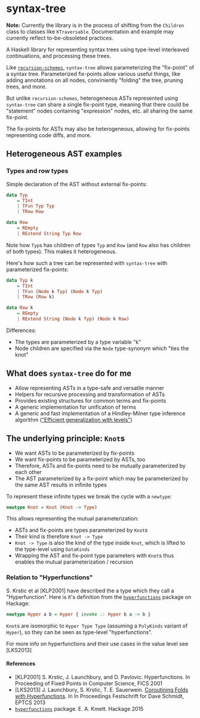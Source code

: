 # syntax-tree

**Note:** Currently the library is in the process of shifting from the `Children` class to classes like `KTraversable`. Documentation and example may currently reflect to-be-obsoleted practices.

A Haskell library for representing syntax trees using type-level interleaved continuations, and processing these trees.

Like [`recursion-schemes`](https://github.com/ekmett/recursion-schemes/),
`syntax-tree` allows parameterizing the "fix-point" of a syntax tree. Parameterized fix-points allow various useful things, like adding annotations on all nodes, conviniently "folding" the tree, pruning trees, and more.

But unlike `recursion-schemes`, heterogeneous ASTs represented using `syntax-tree` can share a single fix-point type,
meaning that there could be "statement" nodes containing "expression" nodes, etc. all sharing the same fix-point.

The fix-points for ASTs may also be heterogeneous, allowing for fix-points representing code diffs, and more.

## Heterogeneous AST examples

### Types and row types

Simple declaration of the AST without external fix-points:

```Haskell
data Typ
    = TInt
    | TFun Typ Typ
    | TRow Row

data Row
    = REmpty
    | RExtend String Typ Row
```

Note how `Typ`s has children of types `Typ` and `Row` (and `Row` also has children of both types). This makes it heterogeneous.

Here's how such a tree can be represented with `syntax-tree` with parameterized fix-points:

```Haskell
data Typ k
    = TInt
    | TFun (Node k Typ) (Node k Typ)
    | TRow (Row k)

data Row k
    = REmpty
    | RExtend String (Node k Typ) (Node k Row)
```

Differences:

* The types are parameterized by a type variable "k"
* Node children are specified via the `Node` type-synonym which "ties the knot"

## What does `syntax-tree` do for me

* Allow representing ASTs in a type-safe and versatile manner
* Helpers for recursive processing and transformation of ASTs
* Provides existing structures for common terms and fix-points
* A generic implementation for unification of terms
* A generic and fast implementation of a Hindley-Milner type inference algorithm (["Efficient generalization with levels"](http://okmij.org/ftp/ML/generalization.html#levels))

## The underlying principle: `Knot`s

* We want ASTs to be parameterized by fix-points
* We want fix-points to be parameterized by ASTs, too
* Therefore, ASTs and fix-points need to be mutually parameterized by each other
* The AST parameterized by a fix-point which may be parameterized by the same AST results in infinite types

To represent these infinite types we break the cycle with a `newtype`:

```Haskell
newtype Knot = Knot (Knot -> Type)
```

This allows representing the mutual parameterization:

* ASTs and fix-points are types parameterized by `Knot`s
* Their kind is therefore `Knot -> Type`
* `Knot -> Type` is also the kind of the type inside `Knot`, which is lifted to the type-level using `DataKinds`
* Wrapping the AST and fix-point type parameters with `Knot`s thus enables the mutual parameterization / recursion

### Relation to "Hyperfunctions"

S. Krstic et al [KLP2001] have described the a type which they call a "Hyperfunction". Here is it's definition from the [`hyperfunctions`](http://hackage.haskell.org/package/hyperfunctions) package on Hackage:

```Haskell
newtype Hyper a b = Hyper { invoke :: Hyper b a -> b }
```

`Knot`s are isomorphic to `Hyper Type Type` (assuming a `PolyKinds` variant of `Hyper`), so they can be seen as type-level "hyperfunctions".

For more info on hyperfunctions and their use cases in the value level see [LKS2013]

#### References

* [KLP2001] S. Krstic, J. Launchbury, and D. Pavlovic. Hyperfunctions. In Proceeding of Fixed Points in Computer Science, FICS 2001
* [LKS2013] J. Launchbury, S. Krstic, T. E. Sauerwein. [Coroutining Folds with Hyperfunctions](https://arxiv.org/abs/1309.5135). In In Proceedings Festschrift for Dave Schmidt, EPTCS 2013
* [`hyperfunctions`](http://hackage.haskell.org/package/hyperfunctions) package. E. A. Kmett. Hackage 2015
